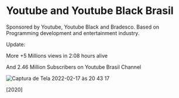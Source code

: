 # Youtube and Youtube Black Brasil

Sponsored by Youtube, Youtube Black and Bradesco. Based on Programming development and entertainment industry.


Update:


More +5 Millions views in 2:08 hours alive


And  2.46 Million Subscribers on Youtube Brasil Channel


![Captura de Tela 2022-02-17 às 20 43 17](https://user-images.githubusercontent.com/70990288/154590277-e1dceb4b-a07d-483c-aa82-07d9bfa26d69.png)


[2020]
